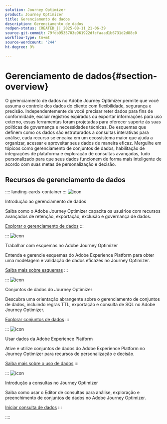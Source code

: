```yaml
---
solution: Journey Optimizer
product: Journey Optimizer
title: Gerenciamento de dados
description: Gerenciamento de dados
redpen-status: CREATED_||_2025-08-11_21-06-39
source-git-commit: 79fdb9535703e961922dfcfaaad1b6731d2d88c0
workflow-type: tm+mt
source-wordcount: '244'
ht-degree: 9%

---
```



# Gerenciamento de dados{#section-overview}

O gerenciamento de dados no Adobe Journey Optimizer permite que você assuma o controle dos dados do cliente com flexibilidade, segurança e precisão. Independentemente de você precisar reter dados para fins de conformidade, excluir registros expirados ou exportar informações para uso externo, essas ferramentas foram projetadas para oferecer suporte às suas políticas de governança e necessidades técnicas. De esquemas que definem como os dados são estruturados a consultas interativas para análise, cada recurso se encaixa em um ecossistema maior que ajuda a organizar, acessar e aproveitar seus dados de maneira eficaz. Mergulhe em tópicos como gerenciamento de conjuntos de dados, habilitação de integrações de plataforma e exploração de consultas avançadas, tudo personalizado para que seus dados funcionem de forma mais inteligente de acordo com suas metas de personalização e decisão.

## Recursos de gerenciamento de dados

:::: landing-cards-container
:::
![icon](https://cdn.experienceleague.adobe.com/icons/book.svg)

Introdução ao gerenciamento de dados

Saiba como o Adobe Journey Optimizer capacita os usuários com recursos avançados de retenção, exportação, exclusão e governança de dados.

[Explorar o gerenciamento de dados](../using/data/gs-data.md)
:::

:::
![icon](https://cdn.experienceleague.adobe.com/icons/puzzle-piece.svg)

Trabalhar com esquemas no Adobe Journey Optimizer

Entenda e gerencie esquemas do Adobe Experience Platform para obter uma modelagem e validação de dados eficazes no Journey Optimizer.

[Saiba mais sobre esquemas](../using/data/get-started-schemas.md)
:::

:::
![icon](https://cdn.experienceleague.adobe.com/icons/database.svg)

Conjuntos de dados do Journey Optimizer

Descubra uma orientação abrangente sobre o gerenciamento de conjuntos de dados, incluindo regras TTL, exportação e consulta de SQL no Adobe Journey Optimizer.

[Explorar conjuntos de dados](datasets-landing-page.md)
:::

:::
![icon](https://cdn.experienceleague.adobe.com/icons/bullseye.svg)

Usar dados da Adobe Experience Platform

Ative e utilize conjuntos de dados do Adobe Experience Platform no Journey Optimizer para recursos de personalização e decisão.

[Saiba mais sobre o uso de dados](../using/data/lookup-aep-data.md)
:::

:::
![icon](https://cdn.experienceleague.adobe.com/icons/chart-line.svg)

Introdução a consultas no Journey Optimizer

Saiba como usar o Editor de consultas para análise, exploração e preenchimento de conjuntos de dados no Adobe Journey Optimizer.

[Iniciar consulta de dados](../using/data/get-started-queries.md)
:::

::::
